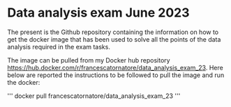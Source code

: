 # Data analysis exam June 2023

The present is the Github repository containing the information on how to get the docker image that has been used to solve all the points of the data analysis required in the exam tasks. 

The image can be pulled from my Docker hub repository https://hub.docker.com/r/francescatornatore/data_analysis_exam_23. Here below are reported the instructions to be followed to pull the image and run the docker: 

'''
docker pull francescatornatore/data_analysis_exam_23
'''


